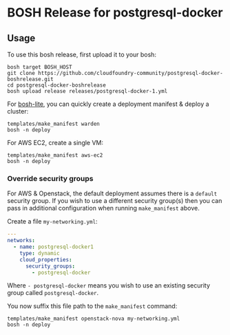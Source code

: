 # BOSH Release for postgresql-docker

## Usage

To use this bosh release, first upload it to your bosh:

```
bosh target BOSH_HOST
git clone https://github.com/cloudfoundry-community/postgresql-docker-boshrelease.git
cd postgresql-docker-boshrelease
bosh upload release releases/postgresql-docker-1.yml
```

For [bosh-lite](https://github.com/cloudfoundry/bosh-lite), you can quickly create a deployment manifest & deploy a cluster:

```
templates/make_manifest warden
bosh -n deploy
```

For AWS EC2, create a single VM:

```
templates/make_manifest aws-ec2
bosh -n deploy
```

### Override security groups

For AWS & Openstack, the default deployment assumes there is a `default` security group. If you wish to use a different security group(s) then you can pass in additional configuration when running `make_manifest` above.

Create a file `my-networking.yml`:

``` yaml
---
networks:
  - name: postgresql-docker1
    type: dynamic
    cloud_properties:
      security_groups:
        - postgresql-docker
```

Where `- postgresql-docker` means you wish to use an existing security group called `postgresql-docker`.

You now suffix this file path to the `make_manifest` command:

```
templates/make_manifest openstack-nova my-networking.yml
bosh -n deploy
```

